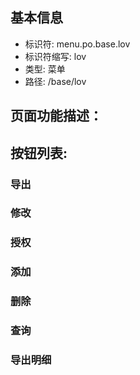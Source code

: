 
## 基本信息

- 标识符: menu.po.base.lov
- 标识符缩写: lov
- 类型: 菜单
- 路径: /base/lov

## 页面功能描述：





## 按钮列表:


### 导出



### 修改



### 授权



### 添加



### 删除



### 查询



### 导出明细


